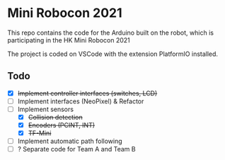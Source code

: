 # Mini Robocon 2021

This repo contains the code for the Arduino built on the robot, which is participating in the HK Mini Robocon 2021

The project is coded on VSCode with the extension PlatformIO installed.

## Todo

- [x] ~~Implement controller interfaces (switches, LCD)~~
- [ ] Implement interfaces (NeoPixel) & Refactor
- [ ] Implement sensors
  - [x] ~~Collision detection~~
  - [x] ~~Encoders (PCINT, INT)~~
  - [x] ~~TF-Mini~~
- [ ] Implement automatic path following
- [ ] ? Separate code for Team A and Team B
